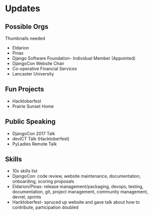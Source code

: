 # Updates

## Possible Orgs

Thumbnails needed
* Eldarion
* Pinax
* Django Software Foundation- Individual Member (Appointed)
* DjangoCon Website Chair
* Co-operative Financial Services
* Lancaster University

## Fun Projects

* Hacktoberfest
* Prairie Sunset Home

## Public Speaking

* DjangoCon 2017 Talk
* devICT Talk (Hacktoberfest)
* PyLadies Remote Talk

## Skills

* 10x skills list
* DjangoCon: code review, website maintenance, documentation, onboarding, scoring proposals
* Eldarion/Pinax: release management/packaging, devops, testing, documentation, git, project management, community management, devrel, sprints
* Hacktoberfest- spruced up website and gave talk about how to contribute, participation doubled



